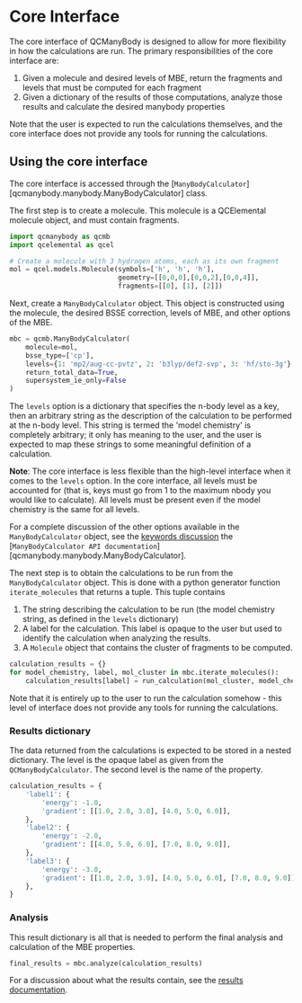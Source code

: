 # Core Interface

The core interface of QCManyBody is designed to allow for more flexibility in how the calculations are run.
The primary responsibilities of the core interface are:

1. Given a molecule and desired levels of MBE, return the fragments and levels that must be computed for each fragment
2. Given a dictionary of the results of those computations, analyze those results and calculate the desired manybody properties

Note that the user is expected to run the calculations themselves, and the core interface does not provide any tools for
running the calculations.


## Using the core interface

The core interface is accessed through the [`ManyBodyCalculator`][qcmanybody.manybody.ManyBodyCalculator]
class.

The first step is to create a molecule. This molecule is a QCElemental molecule object, and must contain fragments.

```python
import qcmanybody as qcmb
import qcelemental as qcel

# Create a molecule with 3 hydrogen atoms, each as its own fragment
mol = qcel.models.Molecule(symbols=['h', 'h', 'h'],
                           geometry=[[0,0,0],[0,0,2],[0,0,4]],
                           fragments=[[0], [1], [2]])
```

Next, create a `ManyBodyCalculator` object. This object is constructed using the molecule,
the desired BSSE correction, levels of MBE, and other options of the MBE.

```python
mbc = qcmb.ManyBodyCalculator(
    molecule=mol,
    bsse_type=['cp'],
    levels={1: 'mp2/aug-cc-pvtz', 2: 'b3lyp/def2-svp', 3: 'hf/sto-3g'},
    return_total_data=True,
    supersystem_ie_only=False
)
```

The `levels` option is a dictionary that specifies the n-body level as a key, then an arbitrary
string as the description of the calculation to be performed at the n-body level. This string is
termed the 'model chemistry' is completely arbitrary; it only has meaning to the user, and the user is expected to map these strings
to some meaningful definition of a calculation.

**Note**: The core interface is less flexible than the high-level interface when it comes to the `levels` option.
    In the core interface, all levels must be accounted for (that is, keys must go from 1 to the maximum
    nbody you would like to calculate). All levels must be present even if the model chemistry
    is the same for all levels.

For a complete discussion of the other options available in the `ManyBodyCalculator` object, see the
[keywords discussion](keywords.md)
the [`ManyBodyCalculator API documentation`][qcmanybody.manybody.ManyBodyCalculator].

The next step is to obtain the calculations to be run from the `ManyBodyCalculator` object.
This is done with a python generator function `iterate_molecules` that returns
a tuple. This tuple contains

1. The string describing the calculation to be run (the model chemistry string, as defined in the `levels` dictionary)
2. A label for the calculation. This label is opaque to the user but used to identify the calculation when analyzing the results.
3. A `Molecule` object that contains the cluster of fragments to be computed.

```python
calculation_results = {}
for model_chemistry, label, mol_cluster in mbc.iterate_molecules():
    calculation_results[label] = run_calculation(mol_cluster, model_chemistry)
```

Note that it is entirely up to the user to run the calculation somehow - this level of interface
does not provide any tools for running the calculations.

### Results dictionary

The data returned from the calculations is expected to be stored in a nested dictionary.
The level is the opaque label as given from the `QCManyBodyCalculator`.
The second level is the name of the property.

```python
calculation_results = {
    'label1': {
        'energy': -1.0,
        'gradient': [[1.0, 2.0, 3.0], [4.0, 5.0, 6.0]],
    },
    'label2': {
        'energy': -2.0,
        'gradient': [[4.0, 5.0, 6.0], [7.0, 8.0, 9.0]],
    },
    'label3': {
        'energy': -3.0,
        'gradient': [[1.0, 2.0, 3.0], [4.0, 5.0, 6.0], [7.0, 8.0, 9.0]],
    },
}
```

### Analysis

This result dictionary is all that is needed to perform the final analysis and calculation
of the MBE properties.

```python
final_results = mbc.analyze(calculation_results)
```

For a discussion about what the results contain, see the [results documentation](results.md).